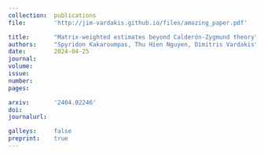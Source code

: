 ```yaml
---
collection:  publications
file:        'http://jim-vardakis.github.io/files/amazing_paper.pdf'

title:       "Matrix-weighted estimates beyond Calderón-Zygmund theory"
authors:     "Spyridon Kakaroumpas, Thu Hien Nguyen, Dimitris Vardakis"
date:        2024-04-25
journal:     
volume:      
issue:       
number:      
pages:       

arxiv:       '2404.02246'
doi:         
journalurl:         

galleys:     false
preprint:    true
---
```

